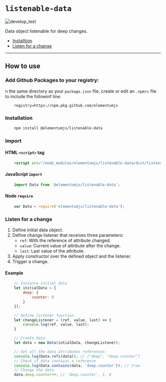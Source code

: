 # `listenable-data`

![develop_test](https://github.com/elementumjs/listenable-data/workflows/develop_test/badge.svg?branch=develop&event=push)

Data object listenable for deep changes.

* [Installtion](#installation)
* [Listen for a change](#listen-for-a-change)

---

## How to use

### Add Github Packages to your registry:

n the same directory as your `package.json` file, create or edit an `.npmrc` file to include the followinf line:

```
    registry=https://npm.pkg.github.com/elementumjs
```

### Installation
```sh
    npm install @elementumjs/listenable-data
```

### Import

#### HTML `<script>` tag

```html
    <script src="/node_modules/elementumjs/listenable-data/dist/listenable-data.umd.js"></script>
```

#### JavaScript `import`
  
```javascript
    import Data from '@elementumjs/listenable-data';
```

#### Node `require`

```javascript
    var Data = require('elementumjs/listenable-data');
```

### Listen for a change
1. Define initial data object.
2. Define change listener that receives three parameters:
    * `ref`: With the reference of attribute changed.
    * `value`: Current value of attribute after the change.
    * `last`: Last value of the attribute.
3. Apply constructor over the defined object and the listener.
4. Trigger a change.

#### Example

```javascript
    // Instance initial data
    let initialData = {
        deep: {
            counter: 0
        }
    });

    // Define listener function
    let changeListener = (ref, value, last) => {
        console.log(ref, value, last);
    }

    // Create data
    let data = new Data(intialData, changeListener); 

    // Get all the data attributes references:
    console.log(Data.refs(data)); // ["deep", "deep.counter"]
    // Check if data contains a reference
    console.log(Data.contains(data, 'deep.counter')); // true
    // Change the data
    data.deep.counter++; // 'deep.counter', 1, 0
```

